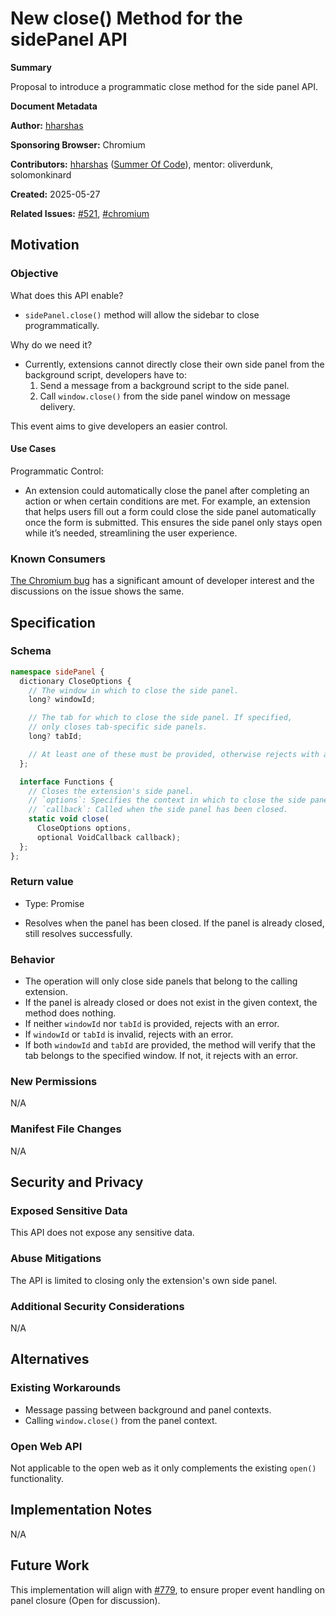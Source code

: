 # New close() Method for the sidePanel API

**Summary**

Proposal to introduce a programmatic close method for the side panel API.

**Document Metadata**

**Author:** [hharshas](https://github.com/hharshas)

**Sponsoring Browser:** Chromium

**Contributors:** [hharshas](https://github.com/hharshas) ([Summer Of
Code](https://summerofcode.withgoogle.com/)), mentor: oliverdunk, solomonkinard

**Created:** 2025-05-27

**Related Issues:** [#521](https://github.com/w3c/webextensions/issues/521),
[#chromium](https://issues.chromium.org/issues/403765214)

## Motivation

### Objective

What does this API enable?
- `sidePanel.close()` method will allow the sidebar to close programmatically.

Why do we need it?
- Currently, extensions cannot directly close their own side panel from the
  background script, developers have to:
  1. Send a message from a background script to the side panel.
  2. Call `window.close()` from the side panel window on message delivery.

This event aims to give developers an easier control.

#### Use Cases

Programmatic Control:
- An extension could automatically close the panel after completing an action or
  when certain conditions are met. For example, an extension that helps users fill
  out a form could close the side panel automatically once the form is submitted.
  This ensures the side panel only stays open while it’s needed,
  streamlining the user experience.

### Known Consumers

[The Chromium bug](https://issues.chromium.org/issues/403765214) has a significant
amount of developer interest and the discussions on the issue shows the same.

## Specification

### Schema

```typescript
namespace sidePanel {
  dictionary CloseOptions {
    // The window in which to close the side panel.
    long? windowId;

    // The tab for which to close the side panel. If specified,
    // only closes tab-specific side panels.
    long? tabId;

    // At least one of these must be provided, otherwise rejects with an error.
  };

  interface Functions {
    // Closes the extension's side panel.
    // `options`: Specifies the context in which to close the side panel.
    // `callback`: Called when the side panel has been closed.
    static void close(
      CloseOptions options,
      optional VoidCallback callback);
  };
};
```

### Return value

- Type: Promise<void>

- Resolves when the panel has been closed. If the panel is
  already closed, still resolves successfully.

### Behavior

- The operation will only close side panels that belong to the
  calling extension.
- If the panel is already closed or does not exist in the given
  context, the method does nothing.
- If neither `windowId` nor `tabId` is provided, rejects with an error.
- If `windowId` or `tabId` is invalid, rejects with an error.
- If both `windowId` and `tabId` are provided, the method will verify
  that the tab belongs to the specified window. If not, it rejects with an error.

### New Permissions
N/A

### Manifest File Changes
N/A

## Security and Privacy

### Exposed Sensitive Data

This API does not expose any sensitive data.

### Abuse Mitigations

The API is limited to closing only the extension's own side panel.

### Additional Security Considerations

N/A

## Alternatives

### Existing Workarounds

* Message passing between background and panel contexts.
* Calling `window.close()` from the panel context.

### Open Web API

Not applicable to the open web as it only complements the existing `open()`
functionality.

## Implementation Notes

N/A

## Future Work

This implementation will align with
[#779](https://github.com/w3c/webextensions/pull/779), to ensure proper event
handling on panel closure (Open for discussion).
